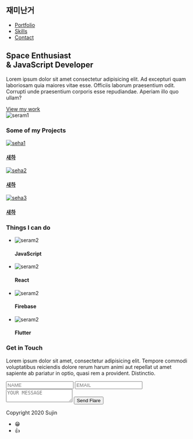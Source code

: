  <body>
    <nav class="site-nav grid">
      <h1>재미난거</h1>
      <ul>
        <li><a href="#portfolio">Portfolio</a></li>
        <li><a href="#skills">Skills</a></li>
        <li><a href="#contact">Contact</a></li>
      </ul>
    </nav>
    <section id="welcome" class="grid">
      <div class="welcome-text">
        <h2>
          Space Enthusiast <br />
          & JavaScript Developer
        </h2>
        <p class="leading">
          Lorem ipsum dolor sit amet consectetur adipisicing elit. Ad excepturi
          quam laboriosam quia maiores vitae esse. Officiis laborum praesentium
          odit. Corrupti unde praesentium corporis esse repudiandae. Aperiam
          illo quo ullam?
        </p>
        <a href="#portfolio" class="button">View my work</a>
      </div>
      <div class="welcome-img">
        <img src="https://sujinhhh.github.io/deploy/mingle.png" alt="seram1" />
      </div>
    </section>
    <section id="portfolio">
      <h3>Some of my Projects</h3>
      <div class="projects grid">
        <a href="">
          <img src="assets/seha1.JPG" alt="seha1" />
          <h4>새하</h4>
        </a>
        <a href="">
          <img src="assets/seha2.JPG" alt="seha2" />
          <h4>새하</h4>
        </a>
        <a href="">
          <img src="assets/seha3.JPG" alt="seha3" />
          <h4>새하</h4>
        </a>
      </div>
    </section>
    <section id="skills">
      <h3>Things I can do</h3>
      <ul class="grid">
        <li>
          <img src="assets/seram2.JPG" alt="seram2" />
          <h4>JavaScript</h4>
        </li>
        <li>
          <img src="assets/seram2.JPG" alt="seram2" />
          <h4>React</h4>
        </li>
        <li>
          <img src="assets/seram2.JPG" alt="seram2" />
          <h4>Firebase</h4>
        </li>
        <li>
          <img src="assets/seram2.JPG" alt="seram2" />
          <h4>Flutter</h4>
        </li>
      </ul>
    </section>
    <section id="contact">
      <h3>Get in Touch</h3>
      <p class="leading">
        Lorem ipsum dolor sit amet, consectetur adipisicing elit. Tempore
        commodi voluptatibus reiciendis dolore rerum harum animi aut repellat ut
        amet sapiente ab pariatur in optio, quasi rem a provident. Distinctio.
      </p>
      <form>
        <input type="text" placeholder="NAME" />
        <input type="text" placeholder="EMAIL" />
        <textarea placeholder="YOUR MESSAGE"></textarea>
        <button class="button">Send Flare</button>
      </form>
    </section>
    <footer>
      <div class="grid">
        <p class="copyright">Copyright 2020 Sujin</p>
        <ul class="social">
          <li><a href=""></a>😁</li>
          <li><a href=""></a>👍</li>
        </ul>
      </div>
    </footer>
  </body>
